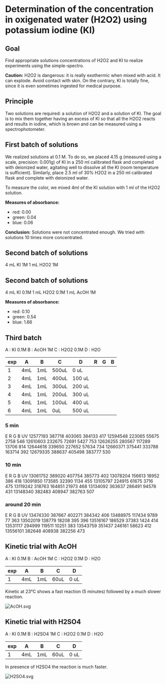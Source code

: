 # Determination of the concentration in oxigenated water (H2O2) using potassium iodine (KI)

## Goal

Find appropriate solutions concentrations of H2O2 and KI to realize experiments using the simple-spectro.

**Caution:** H2O2 is dangerous: it is really exothermic when mixed with acid. It can explode. Avoid contact with skin. On the contrary, KI is totally fine, since it is even sometimes ingested for medical purpose.

## Principle

Two solutions are required: a solution of H2O2 and a solution of KI. The goal is to mix them together having an excess of KI so that all the H2O2 reacts and results in iodine, which is brown and can be measured using a spectrophotometer.

## First batch of solutions

We realized solutions at 0.1 M. To do so, we placed 4.15 g (measured using a scale, precision: 0.001g) of KI in a 250 ml calibrated flask and completed with deionized water, agitating well to dissolve all the KI (room temperature is sufficient). Similarly, place 2.5 ml of 30% H2O2 in a 250 ml calibrated flask and complete with deionized water.

To measure the color, we mixed 4ml of the KI solution with 1 ml of the H2O2 solution.

**Measures of absorbance:**

- red: 0.00
- green: 0.04
- blue: 0.06

**Conclusion:** Solutions were not concentrated enough. We tried with solutions 10 times more concentrated.

## Second batch of solutions

4 mL KI 1M
1 mL H2O2 1M

## Second batch of solutions

4 mL KI 0.1M
1 mL H2O2 0.1M
1 mL AcOH 1M

**Measures of absorbance:**

- red: 0.10
- green: 0.54
- blue: 1.66

## Third batch

A : KI 0.1M
B : AcOH 1M
C : H2O2 0.1M
D : H2O

| exp | A   | B   | C     | D      | R   | G   | B   |
| --- | --- | --- | ----- | ------ | --- | --- | --- |
| 1   | 4mL | 1mL | 500uL | 0 uL   |     |     |
| 2   | 4mL | 1mL | 400uL | 100 uL |     |     |
| 3   | 4mL | 1mL | 300uL | 200 uL |     |     |
| 4   | 4mL | 1mL | 200uL | 300 uL |     |     |
| 5   | 4mL | 1mL | 100uL | 400 uL |     |     |
| 6   | 4mL | 1mL | 0uL   | 500 uL |     |     |

### 5 min

E R G B UV
12577193 387718 403065 384133 417
12594548 223065 55675 2758 546
12610603 232675 72691 5427 753
12626255 280567 117289 13706 814
12644618 339650 227652 57634 734
12660371 375441 333788 163714 392
12679335 388637 405498 383777 530

### 10 min

E R G B UV
13061752 389020 407754 385773 402
13078204 156613 18952 386 418
13091850 173585 32390 1134 455
13105797 224915 61675 3716 475
13119242 318763 164851 21973 468
13134092 363637 286491 94578 431
13148340 382483 408947 382763 507

### around 20 min

E R G B UV
13474330 387667 402271 384342 406
13488975 117434 9789 77 363
13502019 138779 18208 395 396
13516167 186529 37383 1424 414
13531117 294999 119511 10251 383
13543759 351437 246161 58623 412
13556101 382648 408938 382256 473

## Kinetic trial with AcOH

A : KI 0.1M
B : AcOH 1M
C : H2O2 0.1M
D : H2O

| exp | A   | B   | C    | D    |
| --- | --- | --- | ---- | ---- |
| 1   | 4mL | 1mL | 60uL | 0 uL |

Kinetic at 23°C shows a fast reaction (5 minutes) followed by a much slower reaction.

![AcOH.svg](AcOH.svg)

## Kinetic trial with H2SO4

A : KI 0.1M
B : H2SO4 1M
C : H2O2 0.1M
D : H2O

| exp | A   | B   | C    | D    |
| --- | --- | --- | ---- | ---- |
| 1   | 4mL | 1mL | 60uL | 0 uL |

In presence of H2SO4 the reaction is much faster.

![H2SO4.svg](H2SO4.svg)
